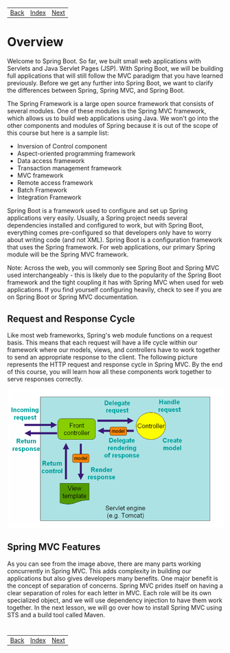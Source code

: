 <table width="100%">
    <tr>
        <td><a href="./../../005_Java_on_the_web/018_Calculator.md">Back</a></td>
        <td><a href="../../Index.md">Index</a></td>
        <td><a href="./002_Mac_Install.md">Next</a></td>
    </tr>
</table>

#

#   Overview

Welcome to Spring Boot. So far, we built small web applications with Servlets and Java Servlet Pages (JSP). With Spring Boot, we will be building full applications that will still follow the MVC paradigm that you have learned previously. Before we get any further into Spring Boot, we want to clarify the differences between Spring, Spring MVC, and Spring Boot.

The Spring Framework is a large open source framework that consists of several modules. One of these modules is the Spring MVC framework, which allows us to build web applications using Java. We won't go into the other components and modules of Spring because it is out of the scope of this course but here is a sample list:

*   Inversion of Control component
*   Aspect-oriented programming framework
*   Data access framework
*   Transaction management framework
*   MVC framework
*   Remote access framework
*   Batch Framework
*   Integration Framework

Spring Boot is a framework used to configure and set up Spring applications very easily. Usually, a Spring project needs several dependencies installed and configured to work, but with Spring Boot, everything comes pre-configured so that developers only have to worry about writing code (and not XML). Spring Boot is a configuration framework that uses the Spring framework. For web applications, our primary Spring module will be the Spring MVC framework.

Note: Across the web, you will commonly see Spring Boot and Spring MVC used interchangeably - this is likely due to the popularity of the Spring Boot framework and the tight coupling it has with Spring MVC when used for web applications. If you find yourself configuring heavily, check to see if you are on Spring Boot or Spring MVC documentation.

## __Request and Response Cycle__
Like most web frameworks, Spring's web module functions on a request basis. This means that each request will have a life cycle within our framework where our models, views, and controllers have to work together to send an appropriate response to the client. The following picture represents the HTTP request and response cycle in Spring MVC. By the end of this course, you will learn how all these components work together to serve responses correctly.

<img src="./../../000_img/mvc-response-cycle.png">

##  __Spring MVC Features__
As you can see from the image above, there are many parts working concurrently in Spring MVC. This adds complexity in building our applications but also gives developers many benefits. One major benefit is the concept of separation of concerns. Spring MVC prides itself on having a clear separation of roles for each letter in MVC. Each role will be its own specialized object, and we will use dependency injection to have them work together. In the next lesson, we will go over how to install Spring MVC using STS and a build tool called Maven.

#

[]()
<table width="100%">
    <tr>
        <td><a href="./../../005_Java_on_the_web/018_Calculator.md">Back</a></td>
        <td><a href="../../Index.md">Index</a></td>
        <td><a href="./002_Mac_Install.md">Next</a></td>
    </tr>
</table>